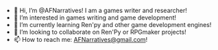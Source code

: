 - 👋 Hi, I’m @AFNarratives! I am a games writer and researcher!
- 👀 I’m interested in games writing and game development!
- 🌱 I’m currently learning Ren'py and other game development engines!
- 💞️ I’m looking to collaborate on Ren'Py or RPGmaker projects!
- 📫 How to reach me: AFNarratives@gmail.com!

<!---
AFNarratives/AFNarratives is a ✨ special ✨ repository because its `README.md` (this file) appears on your GitHub profile.
You can click the Preview link to take a look at your changes.
--->
